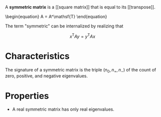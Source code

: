 A **symmetric matrix** is a [[square matrix]] that is equal to its [[transpose]].

\begin{equation}
A = A^\mathsf{T}
\end{equation}

The term "symmetric" can be internalized by realizing that

$$
x^\mathsf{T} A y = y^\mathsf{T} A x
$$

# Characteristics

The signature of a symmetric matrix is the triple $(n_0, n_+, n_-)$ of the count of zero, positive, and negative eigenvalues.

 
# Properties

* A real symmetric matrix has only real eigenvalues.